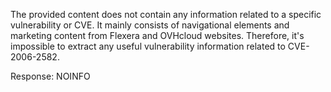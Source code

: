 The provided content does not contain any information related to a specific vulnerability or CVE. It mainly consists of navigational elements and marketing content from Flexera and OVHcloud websites. Therefore, it's impossible to extract any useful vulnerability information related to CVE-2006-2582.

Response: NOINFO